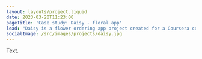 ```yaml
---
layout: layouts/project.liquid
date: 2023-03-20T11:23:00
pageTitle: 'Case study: Daisy - floral app'
lead: "Daisy is a flower ordering app project created for a Coursera course focused on learning UX."
socialImage: /src/images/projects/daisy.jpg
---
```


Text.